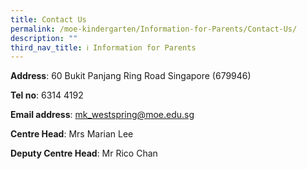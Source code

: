 ```yaml
---
title: Contact Us
permalink: /moe-kindergarten/Information-for-Parents/Contact-Us/
description: ""
third_nav_title: ℹ️ Information for Parents
---
```

**Address**: 60 Bukit Panjang Ring Road Singapore (679946)

**Tel no**: 6314 4192

**Email address**: mk_westspring@moe.edu.sg

**Centre Head**: Mrs Marian Lee

**Deputy Centre Head**: Mr Rico Chan